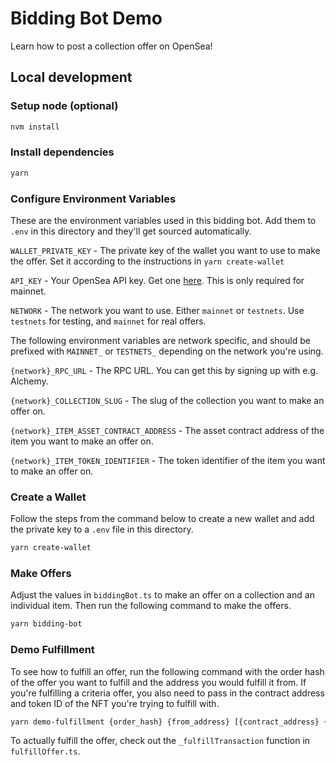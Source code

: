 # Bidding Bot Demo

Learn how to post a collection offer on OpenSea!

## Local development

### Setup node (optional)

```sh
nvm install
```

### Install dependencies

```sh
yarn
```

### Configure Environment Variables

These are the environment variables used in this bidding bot. Add them to `.env` in this directory and they'll get sourced automatically.

`WALLET_PRIVATE_KEY` - The private key of the wallet you want to use to make the offer. Set it according to the instructions 
in `yarn create-wallet`

`API_KEY` - Your OpenSea API key. Get one [here](https://docs.opensea.io/reference/request-an-api-key). This is only required for mainnet.

`NETWORK` - The network you want to use. Either `mainnet` or `testnets`. Use `testnets` for testing, and `mainnet` for real offers.

The following environment variables are network specific, and should be prefixed with `MAINNET_` or `TESTNETS_` depending on the network you're using.

`{network}_RPC_URL` - The RPC URL. You can get this by signing up with e.g. Alchemy.

`{network}_COLLECTION_SLUG` - The slug of the collection you want to make an offer on.

`{network}_ITEM_ASSET_CONTRACT_ADDRESS` - The asset contract address of the item you want to make an offer on.

`{network}_ITEM_TOKEN_IDENTIFIER` - The token identifier of the item you want to make an offer on.

### Create a Wallet

Follow the steps from the command below to create a new wallet and add the private key to a `.env` file in this directory.

```sh
yarn create-wallet
```

### Make Offers

Adjust the values in `biddingBot.ts` to make an offer on a collection and an individual item. Then run the following command to make the offers.

```sh
yarn bidding-bot
```

### Demo Fulfillment

To see how to fulfill an offer, run the following command with the order hash of the offer you want to fulfill and the address you would fulfill it from. If you're fulfilling a criteria offer, you also need to pass in the contract address and token ID of the NFT you're trying to fulfill with.

```sh
yarn demo-fulfillment {order_hash} {from_address} [{contract_address} {token_id}]
```

To actually fulfill the offer, check out the `_fulfillTransaction` function in `fulfillOffer.ts`.
